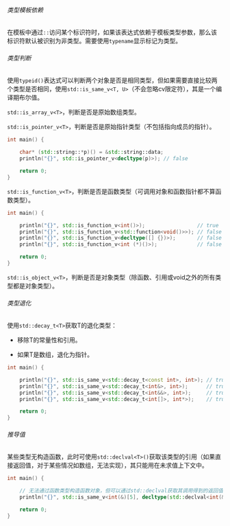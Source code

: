 ###### 类型模板依赖

在模板中通过`::`访问某个标识符时，如果该表达式依赖于模板类型参数，那么该标识符默认被识别为非类型。需要使用`typename`显示标记为类型。

###### 类型判断

使用`typeid()`表达式可以判断两个对象是否是相同类型，但如果需要直接比较两个类型是否相同，使用`std::is_same_v<T, U>`（不会忽略cv限定符），其是一个编译期布尔值。

`std::is_array_v<T>`，判断是否是原始数组类型。

`std::is_pointer_v<T>`，判断是否是原始指针类型（不包括指向成员的指针）。

```cpp
int main() {

    char* (std::string::*p)() = &std::string::data;
    println("{}", std::is_pointer_v<decltype(p)>); // false

    return 0;
}
```

`std::is_function_v<T>`，判断是否是函数类型（可调用对象和函数指针都不算函数类型）。

```cpp
int main() {

    println("{}", std::is_function_v<int()>);                 // true
    println("{}", std::is_function_v<std::function<void()>>); // false
    println("{}", std::is_function_v<decltype([] {})>);       // false
    println("{}", std::is_function_v<int (*)()>);             // false

    return 0;
}
```

`std::is_object_v<T>`，判断是否是对象类型（除函数、引用或void之外的所有类型都是对象类型）。

###### 类型退化

使用`std::decay_t<T>`获取T的退化类型：

*   移除T的常量性和引用。

*   如果T是数组，退化为指针。

```cpp
int main() {

    println("{}", std::is_same_v<std::decay_t<const int>, int>); // true
    println("{}", std::is_same_v<std::decay_t<int&>, int>);      // true
    println("{}", std::is_same_v<std::decay_t<int&&>, int>);     // true
    println("{}", std::is_same_v<std::decay_t<int[]>, int*>);    // true

    return 0;
}	
```

###### 推导值

某些类型无构造函数，此时可使用`std::declval<T>()`获取该类型的引用（如果直接返回值，对于某些情况如数组，无法实现），其只能用在未求值上下文中。

```cpp
int main() {

    // 无法通过函数类型构造函数对象，但可以通过std::declval获取其调用得到的返回值类型
    println("{}", std::is_same_v<int(&)[5], decltype(std::declval<int(&())[5]>()())>); // true

    return 0;
}
```

